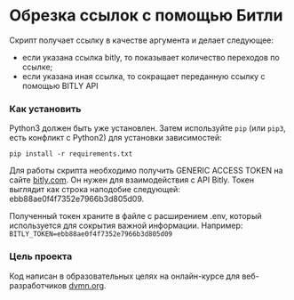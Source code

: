 # Обрезка ссылок с помощью Битли

Скрипт получает ссылку в качестве аргумента и делает следующее:
* если указана ссылка bitly, то показывает количество переходов по ссылке;
* если указана иная ссылка, то  сокращает переданную ссылку с помощью BITLY API

### Как установить

Python3 должен быть уже установлен. 
Затем используйте `pip` (или `pip3`, есть конфликт с Python2) для установки зависимостей:
```
pip install -r requirements.txt
```

Для работы скрипта необходимо получить GENERIC ACCESS TOKEN на сайте [bitly.com](https://bitly.com/a/oauth_apps). 
Он нужен для взаимодействия с API Bitly. Токен выглядит как строка наподобие следующей: ebb88ae0f4f7352e7966b3d805d09. 

Полученный токен храните в файле с расширением .env, который используется для сокрытия важной информации. Например:  
`BITLY_TOKEN=ebb88ae0f4f7352e7966b3d805d09`

### Цель проекта

Код написан в образовательных целях на онлайн-курсе для веб-разработчиков [dvmn.org](https://dvmn.org/).